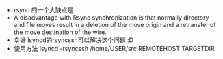 * rsync 的一个大缺点是
* A disadvantage with Rsync synchronization is that normally directory and file moves result in a deletion of the move origin and a retransfer of the move destination of the wire.
* 幸好 lsyncd的rsyncssh可以解决这个问题 :D
* 使用方法 lsyncd -rsyncssh /home/USER/src REMOTEHOST TARGETDIR
